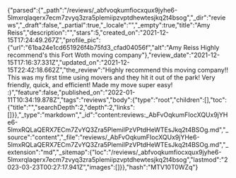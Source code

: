 {"parsed":{"_path":"/reviews/_abfvoqkumfiocxqux9jyhe6-5lmxrqlaqerx7ecm7zvyq3zra5plemiipzvptdhewtesjkq2t4bsog","_dir":"reviews","_draft":false,"_partial":true,"_locale":"","_empty":true,"title":"Amy Reiss","description":"","stars":5,"created_on":"2021-12-15T17:24:49.267Z","profile_pic":{"url":"61ba24e1cd651926f4b75fd3_cfad04056f","alt":"Amy Reiss Highly recommend's this Fort Woth moving company"},"review_date":"2021-12-15T17:16:37.331Z","updated_on":"2021-12-15T22:42:18.662Z","the_review":"Highly recommend this moving company!! This was my first time using movers and they hit it out of the park! Very friendly, quick, and efficient! Made my move super easy! :)","feature":false,"published_on":"2022-01-11T10:34:19.878Z","tags":"reviews","body":{"type":"root","children":[],"toc":{"title":"","searchDepth":2,"depth":2,"links":[]}},"_type":"markdown","_id":"content:reviews:_AbFvOqkumFIocXQUx9jYHe6-5lmxRQLaQERX7ECm7ZvYQ3Zra5PlemiIPzVPtdHeWTEsJkq2t4BSOg.md","_source":"content","_file":"reviews/_AbFvOqkumFIocXQUx9jYHe6-5lmxRQLaQERX7ECm7ZvYQ3Zra5PlemiIPzVPtdHeWTEsJkq2t4BSOg.md","_extension":"md","_sitemap":{"loc":"/reviews/_abfvoqkumfiocxqux9jyhe6-5lmxrqlaqerx7ecm7zvyq3zra5plemiipzvptdhewtesjkq2t4bsog","lastmod":"2023-03-23T00:27:17.941Z","images":[]}},"hash":"MTV10T0WZq"}